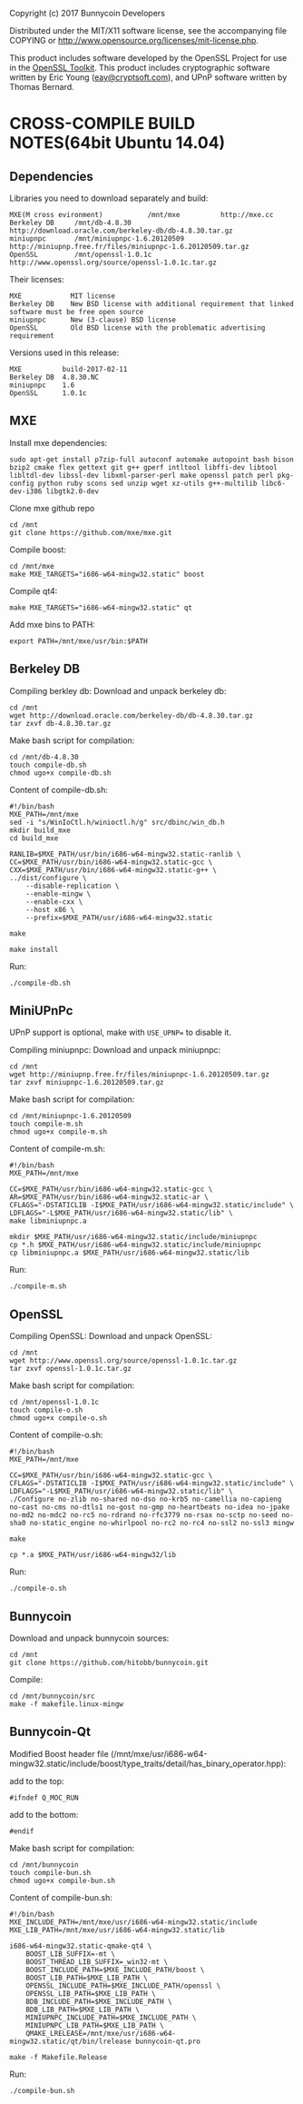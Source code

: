 Copyright (c) 2017 Bunnycoin Developers 

Distributed under the MIT/X11 software license, see the accompanying file COPYING or http://www.opensource.org/licenses/mit-license.php.

This product includes software developed by the OpenSSL Project for use in the [OpenSSL Toolkit](http://www.openssl.org/). This product includes cryptographic software written by Eric Young ([eay@cryptsoft.com](mailto:eay@cryptsoft.com)), and UPnP software written by Thomas Bernard.


CROSS-COMPILE BUILD NOTES(64bit Ubuntu 14.04)
===================

Dependencies
------------
Libraries you need to download separately and build:

	MXE(M cross evironment)           /mnt/mxe          http://mxe.cc
	Berkeley DB     /mnt/db-4.8.30          http://download.oracle.com/berkeley-db/db-4.8.30.tar.gz
	miniupnpc       /mnt/miniupnpc-1.6.20120509         http://miniupnp.free.fr/files/miniupnpc-1.6.20120509.tar.gz
	OpenSSL         /mnt/openssl-1.0.1c        http://www.openssl.org/source/openssl-1.0.1c.tar.gz

Their licenses:

	MXE            MIT license
	Berkeley DB    New BSD license with additional requirement that linked software must be free open source
	miniupnpc      New (3-clause) BSD license
	OpenSSL        Old BSD license with the problematic advertising requirement

Versions used in this release:

	MXE          build-2017-02-11
	Berkeley DB  4.8.30.NC
	miniupnpc    1.6
	OpenSSL      1.0.1c

MXE
-------
Install mxe dependencies:

	sudo apt-get install p7zip-full autoconf automake autopoint bash bison bzip2 cmake flex gettext git g++ gperf intltool libffi-dev libtool libltdl-dev libssl-dev libxml-parser-perl make openssl patch perl pkg-config python ruby scons sed unzip wget xz-utils g++-multilib libc6-dev-i386 libgtk2.0-dev

Clone mxe github repo

	cd /mnt
	git clone https://github.com/mxe/mxe.git

Compile boost:

	cd /mnt/mxe
	make MXE_TARGETS="i686-w64-mingw32.static" boost

Compile qt4:

	make MXE_TARGETS="i686-w64-mingw32.static" qt

Add mxe bins to PATH:

	export PATH=/mnt/mxe/usr/bin:$PATH

Berkeley DB
-----------
Compiling berkley db:
Download and unpack berkeley db:

	cd /mnt
	wget http://download.oracle.com/berkeley-db/db-4.8.30.tar.gz
	tar zxvf db-4.8.30.tar.gz

Make bash script for compilation:

	cd /mnt/db-4.8.30
	touch compile-db.sh
	chmod ugo+x compile-db.sh

Content of compile-db.sh:

	#!/bin/bash
	MXE_PATH=/mnt/mxe
	sed -i "s/WinIoCtl.h/winioctl.h/g" src/dbinc/win_db.h
	mkdir build_mxe
	cd build_mxe

	RANLIB=$MXE_PATH/usr/bin/i686-w64-mingw32.static-ranlib \
	CC=$MXE_PATH/usr/bin/i686-w64-mingw32.static-gcc \
	CXX=$MXE_PATH/usr/bin/i686-w64-mingw32.static-g++ \
	../dist/configure \
		--disable-replication \
		--enable-mingw \
		--enable-cxx \
		--host x86 \
		--prefix=$MXE_PATH/usr/i686-w64-mingw32.static

	make

	make install

Run:

	./compile-db.sh

MiniUPnPc
---------
UPnP support is optional, make with `USE_UPNP=` to disable it.

Compiling miniupnpc:
Download and unpack miniupnpc:

	cd /mnt
	wget http://miniupnp.free.fr/files/miniupnpc-1.6.20120509.tar.gz
	tar zxvf miniupnpc-1.6.20120509.tar.gz

Make bash script for compilation:

	cd /mnt/miniupnpc-1.6.20120509
	touch compile-m.sh
	chmod ugo+x compile-m.sh

Content of compile-m.sh:

	#!/bin/bash
	MXE_PATH=/mnt/mxe

	CC=$MXE_PATH/usr/bin/i686-w64-mingw32.static-gcc \
	AR=$MXE_PATH/usr/bin/i686-w64-mingw32.static-ar \
	CFLAGS="-DSTATICLIB -I$MXE_PATH/usr/i686-w64-mingw32.static/include" \
	LDFLAGS="-L$MXE_PATH/usr/i686-w64-mingw32.static/lib" \
	make libminiupnpc.a

	mkdir $MXE_PATH/usr/i686-w64-mingw32.static/include/miniupnpc
	cp *.h $MXE_PATH/usr/i686-w64-mingw32.static/include/miniupnpc
	cp libminiupnpc.a $MXE_PATH/usr/i686-w64-mingw32.static/lib

Run:

	./compile-m.sh

OpenSSL
-------

Compiling OpenSSL:
Download and unpack OpenSSL:

	cd /mnt
	wget http://www.openssl.org/source/openssl-1.0.1c.tar.gz
	tar zxvf openssl-1.0.1c.tar.gz

Make bash script for compilation:

	cd /mnt/openssl-1.0.1c
	touch compile-o.sh
	chmod ugo+x compile-o.sh

Content of compile-o.sh:

	#!/bin/bash
	MXE_PATH=/mnt/mxe

	CC=$MXE_PATH/usr/bin/i686-w64-mingw32.static-gcc \
	CFLAGS="-DSTATICLIB -I$MXE_PATH/usr/i686-w64-mingw32.static/include" \
	LDFLAGS="-L$MXE_PATH/usr/i686-w64-mingw32.static/lib" \
	./Configure no-zlib no-shared no-dso no-krb5 no-camellia no-capieng no-cast no-cms no-dtls1 no-gost no-gmp no-heartbeats no-idea no-jpake no-md2 no-mdc2 no-rc5 no-rdrand no-rfc3779 no-rsax no-sctp no-seed no-sha0 no-static_engine no-whirlpool no-rc2 no-rc4 no-ssl2 no-ssl3 mingw

	make

	cp *.a $MXE_PATH/usr/i686-w64-mingw32/lib

Run:

	./compile-o.sh

Bunnycoin
-------
Download and unpack bunnycoin sources:

	cd /mnt
	git clone https://github.com/hitobb/bunnycoin.git

Compile:

	cd /mnt/bunnycoin/src
	make -f makefile.linux-mingw

Bunnycoin-Qt
-------
Modified Boost header file (/mnt/mxe/usr/i686-w64-mingw32.static/include/boost/type_traits/detail/has_binary_operator.hpp):

add to the top:

	#ifndef Q_MOC_RUN

add to the bottom:

	#endif

Make bash script for compilation:

	cd /mnt/bunnycoin
	touch compile-bun.sh
	chmod ugo+x compile-bun.sh

Content of compile-bun.sh:

	#!/bin/bash
	MXE_INCLUDE_PATH=/mnt/mxe/usr/i686-w64-mingw32.static/include
	MXE_LIB_PATH=/mnt/mxe/usr/i686-w64-mingw32.static/lib

	i686-w64-mingw32.static-qmake-qt4 \
		BOOST_LIB_SUFFIX=-mt \
		BOOST_THREAD_LIB_SUFFIX=_win32-mt \
		BOOST_INCLUDE_PATH=$MXE_INCLUDE_PATH/boost \
		BOOST_LIB_PATH=$MXE_LIB_PATH \
		OPENSSL_INCLUDE_PATH=$MXE_INCLUDE_PATH/openssl \
		OPENSSL_LIB_PATH=$MXE_LIB_PATH \
		BDB_INCLUDE_PATH=$MXE_INCLUDE_PATH \
		BDB_LIB_PATH=$MXE_LIB_PATH \
		MINIUPNPC_INCLUDE_PATH=$MXE_INCLUDE_PATH \
		MINIUPNPC_LIB_PATH=$MXE_LIB_PATH \
		QMAKE_LRELEASE=/mnt/mxe/usr/i686-w64-mingw32.static/qt/bin/lrelease bunnycoin-qt.pro

	make -f Makefile.Release

Run:

	./compile-bun.sh